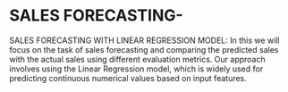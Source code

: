 # SALES FORECASTING-
SALES FORECASTING WITH LINEAR REGRESSION MODEL: In this we will focus on the task of sales forecasting and comparing the predicted sales with the actual sales using different evaluation metrics. Our approach involves using the Linear Regression model, which is widely used for predicting continuous numerical values based on input features.
